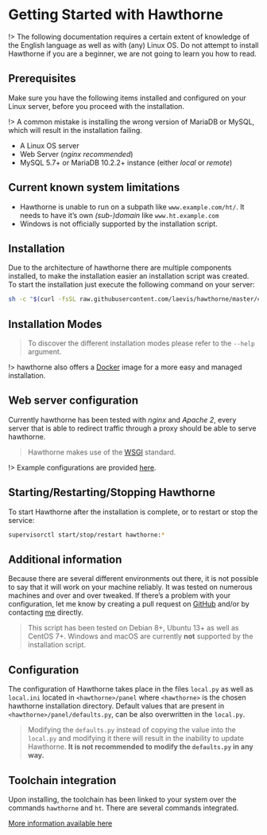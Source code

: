 # Getting Started with Hawthorne

!> The following documentation requires a certain extent of knowledge of the English language as well as with (any) Linux OS. Do not attempt to install Hawthorne if you are a beginner, we are not going to learn you how to read.

## Prerequisites
Make sure you have the following items installed and configured on your Linux server, before you proceed with the installation.

!> A common mistake is installing the wrong version of MariaDB or MySQL, which will result in the installation failing.

* A Linux OS server
* Web Server (_nginx recommended_)
* MySQL 5.7+ or MariaDB 10.2.2+ instance (either _local_ or _remote_)

## Current known system limitations
* Hawthorne is unable to run on a subpath like `www.example.com/ht/`. It needs to have it’s own _(sub-)domain_ like `www.ht.example.com`
* Windows is not officially supported by the installation script.

## Installation
Due to the architecture of hawthorne there are multiple components installed, to make the installation easier an installation script was created. To start the installation just execute the following command on your server:

```bash
sh -c "$(curl -fsSL raw.githubusercontent.com/laevis/hawthorne/master/cli/install.sh)"
```

## Installation Modes
> To discover the different installation modes please refer to the `--help` argument.

!> hawthorne also offers a [Docker][6] image for a more easy and managed installation.

## Web server configuration
Currently hawthorne has been tested with _nginx_ and _Apache 2_, every server that is able to redirect traffic through a proxy should be able to serve hawthorne.

> Hawthorne makes use of the [WSGI][4] standard.

!> Example configurations are provided [here][5].

## Starting/Restarting/Stopping Hawthorne
To start Hawthorne after the installation is complete, or to restart or stop the service:
```bash
supervisorctl start/stop/restart hawthorne:*
```

## Additional information
Because there are several different environments out there, it is not possible to say that it will work on your machine reliably. It was tested on numerous machines and over and over tweaked. If there’s a problem with your configuration, let me know by creating a pull request on [GitHub][1] and/or by contacting [me][2] directly.

> This script has been tested on Debian 8+, Ubuntu 13+ as well as CentOS 7+. Windows and macOS are currently **not** supported by the installation script.


## Configuration
The configuration of Hawthorne takes place in the files `local.py` as well as `local.ini` located in `<hawthorne>/panel` where `<hawthorne>` is the chosen hawthorne installation directory. Default values that are present in `<hawthorne>/panel/defaults.py`, can be also overwritten in the `local.py`.

> Modifying the `defaults.py` instead of copying the value into the `local.py` and modifying it there will result in the inability to update Hawthorne. **It is not recommended to modify the `defaults.py` in any way.**


## Toolchain integration
Upon installing, the toolchain has been linked to your system over the commands `hawthorne` and `ht`. There are several commands integrated.

[More information available here][3]

[1]:	https://www.github.com/laevis/hawthorne
[2]:	mailto:hawthorne@indietyp.com?subject=installation
[3]:	toolchain/Quickstart.md
[4]:	https://en.wikipedia.org/wiki/Web_Server_Gateway_Interface
[5]:	https://github.com/laevis/hawthorne/tree/master/cli/configs
[6]: 	services/Docker%20Image.md
